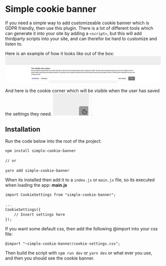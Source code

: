 # Simple cookie banner

If you need a simple way to add customizeable cookie banner which is GDPR friendly, then use this plugin. There is a lot of different tools which can generate it into your site by adding a `<script>`, but this will add thirdparty scripts into your site, and can therefor be hard to customize and listen to.

Here is an example of how it looks like out of the box:
![Cookie banner example](/docs/picture1.png)

And here is the cookie corner which will be visible when the user has saved the settings they need.
![Cookie banner saved example](/docs/picture2.png)

## Installation
Run the code below into the root of the project:
```
npm install simple-cookie-banner

// or

yarn add simple-cookie-banner
```

When its installed then add it to a `index.js` or `main.js` file, so its executed when loading the app:
**main.js**
```
import CookieSettings from "simple-cookie-banner";

...
CookieSettings({
    // Insert settings here
});
```

If you want some default css, then add the following @import into your css file:
```
@import "~simple-cookie-banner/cookie-settings.css";
```

Then build the script with `npm run dev` or `yarn dev` or what ever you use, and then you should see the cookie banner.
